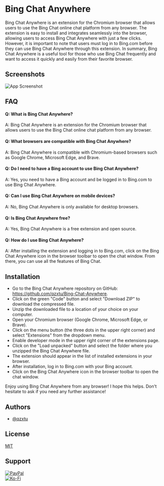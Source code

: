# Bing Chat Anywhere

Bing Chat Anywhere is an extension for the Chromium browser that allows users to use the Bing Chat online chat platform from any browser. The extension is easy to install and integrates seamlessly into the browser, allowing users to access Bing Chat Anywhere with just a few clicks. However, it is important to note that users must log in to Bing.com before they can use Bing Chat Anywhere through this extension. In summary, Bing Chat Anywhere is a useful tool for those who use Bing Chat frequently and want to access it quickly and easily from their favorite browser.
## Screenshots

![App Screenshot](https://cdn.discordapp.com/attachments/1008195045960204349/1102732612340043807/New_Website_Blue_Mockup_Instagram_-_Laptop.gif)

## FAQ

#### Q: What is Bing Chat Anywhere?
A: Bing Chat Anywhere is an extension for the Chromium browser that allows users to use the Bing Chat online chat platform from any browser.

#### Q: What browsers are compatible with Bing Chat Anywhere?
A: Bing Chat Anywhere is compatible with Chromium-based browsers such as Google Chrome, Microsoft Edge, and Brave.

#### Q: Do I need to have a Bing account to use Bing Chat Anywhere?
A: Yes, you need to have a Bing account and be logged in to Bing.com to use Bing Chat Anywhere.

#### Q: Can I use Bing Chat Anywhere on mobile devices?
A: No, Bing Chat Anywhere is only available for desktop browsers.

#### Q: Is Bing Chat Anywhere free?
A: Yes, Bing Chat Anywhere is a free extension and open source.

#### Q: How do I use Bing Chat Anywhere?
A: After installing the extension and logging in to Bing.com, click on the Bing Chat Anywhere icon in the browser toolbar to open the chat window. From there, you can use all the features of Bing Chat.

## Installation

- Go to the Bing Chat Anywhere repository on GitHub: https://github.com/qzxtu/Bing-Chat-Anywhere.
- Click on the green "Code" button and select "Download ZIP" to download the compressed file.
- Unzip the downloaded file to a location of your choice on your computer.
- Open your Chromium browser (Google Chrome, Microsoft Edge, or Brave).
- Click on the menu button (the three dots in the upper right corner) and select "Extensions" from the dropdown menu.
- Enable developer mode in the upper right corner of the extensions page.
- Click on the "Load unpacked" button and select the folder where you unzipped the Bing Chat Anywhere file.
- The extension should appear in the list of installed extensions in your browser.
- After installation, log in to Bing.com with your Bing account.
- Click on the Bing Chat Anywhere icon in the browser toolbar to open the chat window.

Enjoy using Bing Chat Anywhere from any browser!
I hope this helps. Don't hesitate to ask if you need any further assistance!

## Authors

- [@qzxtu](https://www.github.com/qzxtu)


## License

[MIT](https://choosealicense.com/licenses/mit/)

## Support

[![PayPal](https://img.shields.io/badge/PayPal-00457C?style=for-the-badge&logo=paypal&logoColor=white)](https://paypal.me/nova355killer)   
[![Ko-Fi](https://img.shields.io/badge/kofi-00457C?style=for-the-badge&logo=ko-fi&logoColor=white)](https://ko-fi.com/nova355)
